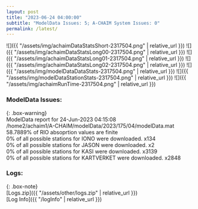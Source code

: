 ```yaml
---
layout: post
title: "2023-06-24 04:00:00"
subtitle: "ModelData Issues: 5; A-CHAIM System Issues: 0"
permalink: /latest/
---
```


![]({{ "/assets/img/achaimDataStatsShort-2317504.png" | relative_url }})
![]({{ "/assets/img/achaimDataStatsLong00-2317504.png" | relative_url }})
![]({{ "/assets/img/achaimDataStatsLong01-2317504.png" | relative_url }})
![]({{ "/assets/img/achaimDataStatsLong02-2317504.png" | relative_url }})
![]({{ "/assets/img/modelDataDataStats-2317504.png" | relative_url }})
![]({{ "/assets/img/modelDataStationStats-2317504.png" | relative_url }})
![]({{ "/assets/img/achaimRunTime-2317504.png" | relative_url }})


### ModelData Issues:  
  
{: .box-warning}  
 ModelData report for 24-Jun-2023 04:15:08   
 /home2/achaim1/A-CHAIM/modelData/2023/175/04/modelData.mat   
 58.7889% of RIO absoprtion values are finite   
 0% of all possible stations for IONO were downloaded. x134   
 0% of all possible stations for JASON were downloaded. x2   
 0% of all possible stations for KASI were downloaded. x3139   
 0% of all possible stations for KARTVERKET were downloaded. x2848   
  


### Logs:  
  
{: .box-note}  
[Logs.zip]({{ "/assets/other/logs.zip" | relative_url }})  
[Log Info]({{ "/logInfo" | relative_url }})  
